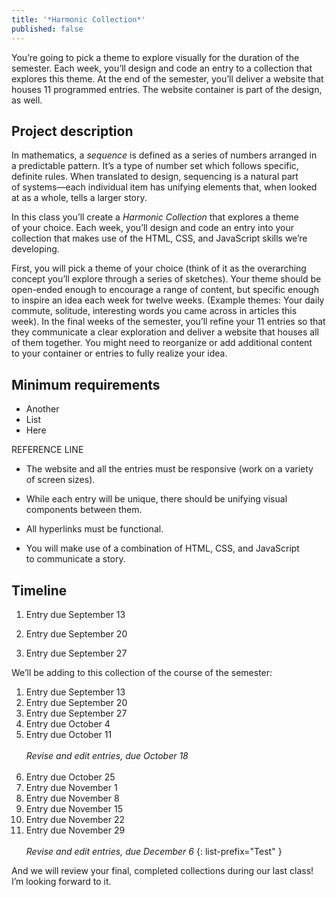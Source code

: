 ```yaml
---
title: '*Harmonic Collection*'
published: false
---
```




You’re going to pick a theme to explore visually for the duration of the semester. Each week, you’ll design and code an entry to a collection that explores this theme. At the end of the semester, you’ll deliver a website that houses 11 programmed entries. The website container is part of the design, as well.



## Project description

In mathematics, a *sequence* is defined as a series of numbers arranged in a predictable pattern. It’s a type of number set which follows specific, definite rules. When translated to design, sequencing is a natural part of systems—each individual item has unifying elements that, when looked at as a whole, tells a larger story.

In this class you’ll create a *Harmonic Collection* that explores a theme of your choice. Each week, you’ll design and code an entry into your collection that makes use of the HTML, CSS, and JavaScript skills we’re developing.

First, you will pick a theme of your choice (think of it as the overarching concept you’ll explore through a series of sketches). Your theme should be open-ended enough to encourage a range of content, but specific enough to inspire an idea each week for twelve weeks. (Example themes: Your daily commute, solitude, interesting words you came across in articles this week). In the final weeks of the semester, you’ll refine your 11 entries so that they communicate a clear exploration and deliver a website that houses all of them together. You might need to reorganize or add additional content to your container or entries to fully realize your idea.



## Minimum requirements

* Another
* List
* Here

REFERENCE LINE

* The website and all the entries must be responsive (work on a variety of screen sizes).

* While each entry will be unique, there should be unifying visual components between them.

* All hyperlinks must be functional.

* You will make use of a combination of HTML, CSS, and JavaScript to communicate a story.



## Timeline


1. Entry due September 13

1. Entry due September 20

1. Entry due September 27

We’ll be adding to this collection of the course of the semester:

1. Entry due September 13
1. Entry due September 20
1. Entry due September 27
1. Entry due October 4
1. Entry due October 11 \
	\
	*Revise and edit entries, due October 18* \
	 
1. Entry due October 25
1. Entry due November 1
1. Entry due November 8
1. Entry due November 15
1. Entry due November 22
1. Entry due November 29 \
	\
	*Revise and edit entries, due December 6*
{: list-prefix="Test" }

And we will review your final, completed collections during our last class! I’m looking forward to it.
